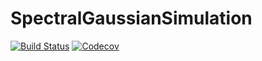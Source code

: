 # SpectralGaussianSimulation

[![Build Status](https://travis-ci.com/juliohm/SpectralGaussianSimulation.jl.svg?branch=master)](https://travis-ci.com/juliohm/SpectralGaussianSimulation.jl)
[![Codecov](https://codecov.io/gh/juliohm/SpectralGaussianSimulation.jl/branch/master/graph/badge.svg)](https://codecov.io/gh/juliohm/SpectralGaussianSimulation.jl)

